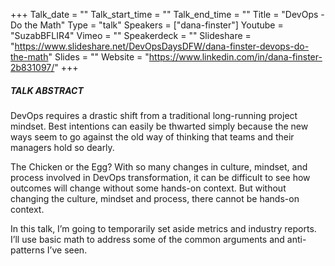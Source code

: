 +++
Talk_date = ""
Talk_start_time = ""
Talk_end_time = ""
Title = "DevOps - Do the Math"
Type = "talk"
Speakers = ["dana-finster"]
Youtube = "SuzabBFLIR4"
Vimeo = ""
Speakerdeck = ""
Slideshare = "https://www.slideshare.net/DevOpsDaysDFW/dana-finster-devops-do-the-math"
Slides = ""
Website = "https://www.linkedin.com/in/dana-finster-2b831097/"
+++

##### TALK ABSTRACT

DevOps requires a drastic shift from a traditional long-running project mindset. Best intentions can easily be thwarted simply because the new ways seem to go against the old way of thinking that teams and their managers hold so dearly.

The Chicken or the Egg? With so many changes in culture, mindset, and process involved in DevOps transformation, it can be difficult to see how outcomes will change without some hands-on context. But without changing the culture, mindset and process, there cannot be hands-on context.

In this talk, I’m going to temporarily set aside metrics and industry reports. I’ll use basic math to address some of the common arguments and anti-patterns I’ve seen.